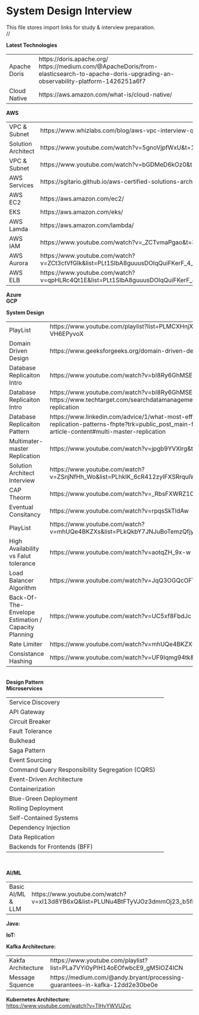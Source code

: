 # System Design Interview
This file stores import links for study & interview preparation.<br>
//<tr><td></td><td></td></tr>
   
   <b>Latest Technologies</b>
   <table>
  <tr><td> Apache Doris</td><td>https://doris.apache.org/ <br>  https://medium.com/@ApacheDoris/from-elasticsearch-to-apache-doris-upgrading-an-observability-platform-1426251a6f7</td></tr>   
	   <tr><td> Cloud Native</td><td>https://aws.amazon.com/what-is/cloud-native/</td></tr>   
   </table>
   
   <b>AWS</b>
<table>
	<tr><td>VPC & Subnet</td><td>https://www.whizlabs.com/blog/aws-vpc-interview-questions/</td></tr>
        <tr><td>Solution Architect</td><td>https://www.youtube.com/watch?v=5gnoVjpfWxU&t=1664s</td></tr>
	<tr><td>VPC & Subnet</td><td>https://www.youtube.com/watch?v=bGDMeD6kOz0&t=9s</td></tr>
      <tr><td>AWS Services</td><td>https://sgitario.github.io/aws-certified-solutions-architect-summary</td></tr>
       <tr><td>AWS EC2</td><td>https://aws.amazon.com/ec2/</td></tr>
        <tr><td>EKS</td><td>https://aws.amazon.com/eks/</td></tr>
	<tr><td>AWS Lamda</td><td>https://aws.amazon.com/lambda/</td></tr>
        <tr><td>AWS IAM</td><td>https://www.youtube.com/watch?v=_ZCTvmaPgao&t=39s</td></tr>
	<tr><td>AWS Aurora</td><td>https://www.youtube.com/watch?v=ZCt3ctVfGIk&list=PLt1SIbA8guuusDOIqQuiFKerF_4_nQ_Xs&index=4</td></tr>
	<tr><td>AWS ELB</td><td>https://www.youtube.com/watch?v=qpHLRc4Qt1E&list=PLt1SIbA8guuusDOIqQuiFKerF_4_nQ_Xs&index=6</td></tr>
</table>
     
 
   <b>Azure</b><br>
   <b>GCP</b><br>
       
  <b>System Design</b> <br>
  <table>
	<tr><td>PlayList</td><td> https://www.youtube.com/playlist?list=PLMCXHnjXnTnvo6alSjVkgxV-VH6EPyvoX</td></tr>
        <tr><td> Domain Driven Design</td><td>https://www.geeksforgeeks.org/domain-driven-design-ddd/</td></tr>
	<tr><td> Database Replicaiton Intro</td><td> https://www.youtube.com/watch?v=bI8Ry6GhMSE </td></tr>
	<tr><td> Database Replicaiton Intro</td><td> https://www.youtube.com/watch?v=bI8Ry6GhMSE <br> https://www.techtarget.com/searchdatamanagement/definition/database-replication </td></tr>
	  <tr><td> Database Replicaiton Pattern</td><td> https://www.linkedin.com/advice/1/what-most-effective-database-replication-patterns-fhpte?trk=public_post_main-feed-card_feed-article-content#multi-master-replication </td></tr>
        <tr><td> Multimater-master Replication</td><td> https://www.youtube.com/watch?v=jpgb9YVXlrg&t=61s </td></tr>
	 <tr><td> Solution Architect Interview</td><td> 
	 https://www.youtube.com/watch?v=ZSnjNfHh_Wo&list=PLhkIK_6cR412zyIFXSRrquIWuFWRoReDH&index=2</td></tr>
       <tr><td> CAP Theorm</td><td> 
	 https://www.youtube.com/watch?v=_RbsFXWRZ10</td></tr>
       <tr><td>Eventual Consitancy</td><td>https://www.youtube.com/watch?v=rpqsSkTIdAw</td></tr>
       <tr> <td>PlayList</td><td>https://www.youtube.com/watch?v=mhUQe4BKZXs&list=PLkQkbY7JNJuBoTemzQfjym0sqbOHt5fnV</td></tr>
       <tr><td> High Availability vs Falut tolerance</td><td>https://www.youtube.com/watch?v=aotqZH_9x-w</td></tr>
       <tr> <td>Load Balancer Algorithm</td><td>https://www.youtube.com/watch?v=JqQ3OGQcOFY</td></tr>
       <tr><td>Back-Of-The-Envelope Estimation / Capacity Planning</td><td>https://www.youtube.com/watch?v=UC5xf8FbdJc</td></tr>
       <tr><td>Rate Limiter</td><td>https://www.youtube.com/watch?v=mhUQe4BKZXs</td></tr>
       <tr><td>Consistance Hashing</td><td>https://www.youtube.com/watch?v=UF9Iqmg94tk&t=37s</td></tr>
	  
  </table>
<br>
 <b>Design Pattern</b> <br>
 <b>Microservices</b></br>
 <table>
          <tr><td>Service Discovery</td><td></td></tr>
	  <tr><td>API Gateway</td><td></td></tr>
	  <tr><td>Circuit Breaker</td><td></td></tr>
	  <tr><td>Fault Tolerance</td><td></td></tr>
	  <tr><td>Bulkhead</td><td></td></tr>
	  <tr><td>Saga Pattern</td><td></td></tr>
	  <tr><td>Event Sourcing</td><td></td></tr>
	  <tr><td>Command Query Responsibility Segregation (CQRS)</td><td></td></tr>
	  <tr><td>Event-Driven Architecture</td><td></td></tr>
	  <tr><td>Containerization</td><td></td></tr>
	  <tr><td>Blue-Green Deployment</td><td></td></tr>
	  <tr><td>Rolling Deployment</td><td></td></tr>
	  <tr><td>Self-Contained Systems </td><td></td></tr>
	  <tr><td>Dependency Injection</td><td></td></tr>
	  <tr><td>Data Replication</td><td></td></tr>
	  <tr><td>Backends for Frontends (BFF)</td><td></td></tr> 
  </table>

<br>
       
  <b>AI/ML</b> <br>
  <table>
	<tr><td>Basic AI/ML & LLM</td><td> https://www.youtube.com/watch?v=xI13d8YB6xQ&list=PLUNu4BtFTyVJOz3dmmOj23_b5fE_nuquw&index=1</td></tr>
       
	  
  </table>

	 

<b>Java:</b>

<b>IoT:</b>

<b>Kafka Architecture: </b> <br>
<table>
<tr><td>Kakfa Architecture</td>
<td>https://www.youtube.com/playlist?list=PLa7VYi0yPIH14oEOfwbcE9_gM5lOZ4ICN</td></tr>
<tr><td>Message Squence</td><td>https://medium.com/@andy.bryant/processing-guarantees-in-kafka-12dd2e30be0e</td></tr>
</table>

<b>Kubernetes Architecture: </b></br>
https://www.youtube.com/watch?v=TlHvYWVUZyc
